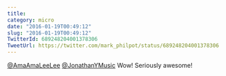 ```yaml
---
title: 
category: micro
date: "2016-01-19T00:49:12"
slug: "2016-01-19T00:49:12"
TwitterId: 689248204001378306
TweetUrl: https://twitter.com/mark_philpot/status/689248204001378306
---
```


[@AmaAmaLeeLee](https://twitter.com/AmaAmaLeeLee)
[@JonathanYMusic](https://twitter.com/JonathanYMusic) Wow! Seriously awesome!
